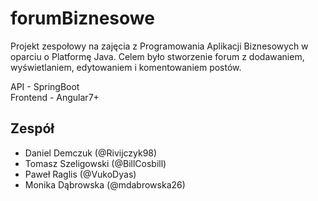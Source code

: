# forumBiznesowe
Projekt zespołowy na zajęcia z Programowania Aplikacji Biznesowych w oparciu o Platformę Java. Celem było stworzenie forum z dodawaniem, wyświetlaniem, edytowaniem i komentowaniem postów. 
<p>API - SpringBoot</br>
Frontend - Angular7+</p>

## Zespół
<ul>
  <li>Daniel Demczuk (@Rivijczyk98)</li>
  <li>Tomasz Szeligowski (@BillCosbill)</li>
  <li>Paweł Raglis (@VukoDyas)</li>
  <li>Monika Dąbrowska (@mdabrowska26)</li>
</ul>
